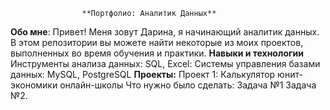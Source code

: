                     **Портфолио: Аналитик Данных**
**Обо мне**: 
Привет! Меня зовут Дарина, я начинающий аналитик данных. В этом репозитории вы можете найти некоторые из моих проектов, выполненных во время обучения и практики.
**Навыки и технологии**
Инструменты анализа данных: SQL, Excel:
Системы управления базами данных: MySQL, PostgreSQL
**Проекты:**
Проект 1: Калькулятор юнит-экономики онлайн-школы
Что нужно было сделать:
Задача №1
Задача №2.
